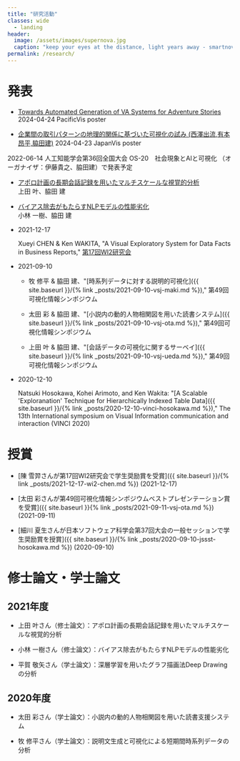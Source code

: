 ```yaml
---
title: "研究活動"
classes: wide
  - landing
header:
  image: /assets/images/supernova.jpg
  caption: "keep your eyes at the distance, light years away - smartnova"
permalink: /research/
---
```


# 発表

- [Towards Automated Generation of VA Systems for Adventure Stories](https://wakita.github.io/smartnova/research/2024-04-24-pvis2024-poster/) 2024-04-24 PacificVis poster

- [企業間の取引パターンの地理的関係に基づいた可視化の試み (西澤出流,有本昂平,脇田建)]() 2024-04-23 JapanVis poster

2022-06-14 人工知能学会第36回全国大会 OS-20　社会現象とAIと可視化 （オーガナイザ：伊藤貴之、脇田建）で発表予定

- [アポロ計画の長期会話記録を用いたマルチスケールな視覚的分析](https://confit.atlas.jp/guide/event/jsai2022/subject/1M5-OS-20c-03/tables?cryptoId=)<br/>上田 叶、脇田 建

- [バイアス除去がもたらすNLPモデルの性能劣化](https://confit.atlas.jp/guide/event/jsai2022/subject/1M5-OS-20c-04/tables?cryptoId=)<br/>小林 一樹、脇田 建

- 2021-12-17

    Xueyi CHEN & Ken WAKITA, "A Visual Exploratory System for Data Facts in Business Reports," [第17回WI2研究会](https://www.sigwi2.org/report-no17#fukuzatyo)

- 2021-09-10

    - 牧 修平 & 脇田 建、"[時系列データに対する説明的可視化]({{ site.baseurl }}/{% link _posts/2021-09-10-vsj-maki.md %})," 第49回可視化情報シンポジウム

    - 太田 彩 & 脇田 建、"[小説内の動的人物相関図を用いた読書システム]({{ site.baseurl }}/{% link _posts/2021-09-10-vsj-ota.md %})," 第49回可視化情報シンポジウム

    - 上田 叶 & 脇田 建、"[会話データの可視化に関するサーベイ]({{ site.baseurl }}/{% link _posts/2021-09-10-vsj-ueda.md %})," 第49回可視化情報シンポジウム

- 2020-12-10

    Natsuki Hosokawa, Kohei Arimoto, and Ken Wakita: "[A Scalable 'Exploranation' Technique for Hierarchically Indexed Table Data]({{ site.baseurl }}/{% link _posts/2020-12-10-vinci-hosokawa.md %})," The 13th International symposium on Visual Information communication and interaction (VINCI 2020)

## 


# 授賞

- [陳 雪羿さんが第17回WI2研究会で学生奨励賞を受賞]({{ site.baseurl }}/{% link _posts/2021-12-17-wi2-chen.md %}) (2021-12-17)

- [太田 彩さんが第49回可視化情報シンポジウムベストプレゼンテーション賞を受賞]({{ site.baseurl }}{% link _posts/2021-09-11-vsj-ota.md %}) (2021-09-11)

- [細川 夏生さんが日本ソフトウェア科学会第37回大会の一般セッションで学生奨励賞を授賞]({{ site.baseurl }}/{% link _posts/2020-09-10-jssst-hosokawa.md %}) (2020-09-10)


# 修士論文・学士論文

## 2021年度

- 上田 叶さん（修士論文）：アポロ計画の長期会話記録を用いたマルチスケールな視覚的分析

- 小林 一樹さん（修士論文）：バイアス除去がもたらすNLPモデルの性能劣化

- 平賀 敬矢さん（学士論文）：深層学習を用いたグラフ描画法Deep Drawingの分析

## 2020年度

- 太田 彩さん（学士論文）：小説内の動的人物相関図を用いた読書支援システム

- 牧 修平さん（学士論文）：説明文生成と可視化による短期間時系列データの分析
